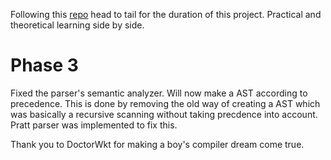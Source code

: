 Following this [repo](https://github.com/DoctorWkt/acwj) head to tail for the duration of this project.
Practical and theoretical learning side by side.

# Phase 3
Fixed the parser's semantic analyzer. Will now make a AST according to precedence.
This is done by removing the old way of creating a AST which was basically a recursive scanning without
taking precdence into account. Pratt parser was implemented to fix this.

Thank you to DoctorWkt for making a boy's compiler dream come true.
